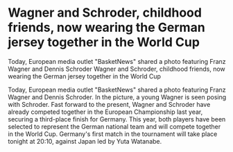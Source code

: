 #  Wagner and Schroder, childhood friends, now wearing the German jersey together in the World Cup

Today, European media outlet "BasketNews" shared a photo featuring Franz Wagner and Dennis Schroder 
  Wagner and Schroder, childhood friends, now wearing the German jersey together in the World Cup

Today, European media outlet "BasketNews" shared a photo featuring Franz Wagner and Dennis Schroder. In the picture, a young Wagner is seen posing with Schroder. Fast forward to the present, Wagner and Schroder have already competed together in the European Championship last year, securing a third-place finish for Germany. This year, both players have been selected to represent the German national team and will compete together in the World Cup. Germany's first match in the tournament will take place tonight at 20:10, against Japan led by Yuta Watanabe.